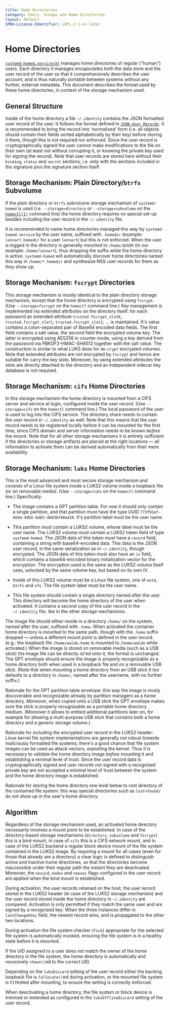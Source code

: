 ```yaml
---
title: Home Directories
category: Users, Groups and Home Directories
layout: default
SPDX-License-Identifier: LGPL-2.1-or-later
---
```


# Home Directories

[`systemd-homed.service(8)`](https://www.freedesktop.org/software/systemd/man/systemd-homed.service.html)
manages home directories of regular ("human") users. Each directory it manages
encapsulates both the data store and the user record of the user so that it
comprehensively describes the user account, and is thus naturally portable
between systems without any further, external metadata. This document describes
the format used by these home directories, in context of the storage mechanism
used.

## General Structure

Inside of the home directory a file `~/.identity` contains the JSON formatted
user record of the user. It follows the format defined in [`JSON User
Records`](https://systemd.io/USER_RECORD). It is recommended to bring the
record into 'normalized' form (i.e. all objects should contain their fields
sorted alphabetically by their key) before storing it there, though this is not
required nor enforced. Since the user record is cryptographically signed the
user cannot make modifications to the file on their own (at least not without
corrupting it, or knowing the private key used for signing the record). Note
that user records are stored here without their `binding`, `status` and
`secret` sections, i.e. only with the sections included in the signature plus
the signature section itself.

## Storage Mechanism: Plain Directory/`btrfs` Subvolume

If the plain directory or `btrfs` subvolume storage mechanism of
`systemd-homed` is used (i.e. `--storage=directory` or `--storage=subvolume` on
the
[`homectl(1)`](https://www.freedesktop.org/software/systemd/man/homectl.html)
command line) the home directory requires no special set-up besides including
the user record in the `~/.identity` file.

It is recommended to name home directories managed this way by
`systemd-homed.service` by the user name, suffixed with `.homedir` (example:
`lennart.homedir` for a user `lennart`) but this is not enforced. When the user
is logged in the directory is generally mounted to `/home/$USER` (in our
example: `/home/lennart`), thus dropping the suffix while the home directory is
active. `systemd-homed` will automatically discover home directories named this
way in `/home/*.homedir` and synthesize NSS user records for them as they show
up.

## Storage Mechanism: `fscrypt` Directories

This storage mechanism is mostly identical to the plain directory storage
mechanism, except that the home directory is encrypted using `fscrypt`. (Use
`--storage=fscrypt` on the `homectl` command line.) Key management is
implemented via extended attributes on the directory itself: for each password
an extended attribute `trusted.fscrypt_slot0`, `trusted.fscrypt_slot1`,
`trusted.fscrypt_slot2`, … is maintained. It's value contains a colon-separated
pair of Base64 encoded data fields. The first field contains a salt value, the
second field the encrypted volume key. The latter is encrypted using AES256 in
counter mode, using a key derived from the password via PBKDF2-HMAC-SHA512
together with the salt value. The construction is similar to what LUKS does for
`dm-crypt` encrypted volumes. Note that extended attributes are not encrypted
by `fscrypt` and hence are suitable for carry the key slots. Moreover, by using
extended attributes the slots are directly attached to the directory and an
independent sidecar key database is not required.

## Storage Mechanism: `cifs` Home Directories

In this storage mechanism the home directory is mounted from a CIFS server and
service at login, configured inside the user record. (Use `--storage=cifs` on
the `homectl` command line.) The local password of the user is used to log into
the CIFS service. The directory share needs to contain the user record in
`~/.identity` as well. Note that this means that the user record needs to be
registered locally before it can be mounted for the first time, since CIFS
domain and server information needs to be known *before* the mount. Note that
for all other storage mechanisms it is entirely sufficient if the directories
or storage artifacts are placed at the right locations — all information to
activate them can be derived automatically from their mere availability.

## Storage Mechanism: `luks` Home Directories

This is the most advanced and most secure storage mechanism and consists of a
Linux file system inside a LUKS2 volume inside a loopback file (or on removable
media). (Use `--storage=luks` on the `homectl` command line.)  Specifically:

* The image contains a GPT partition table. For now it should only contain a
  single partition, and that partition must have the type UUID
  `773f91ef-66d4-49b5-bd83-d683bf40ad16`. It's partition label must be the
  user name.

* This partition must contain a LUKS2 volume, whose label must be the user
  name. The LUKS2 volume must contain a LUKS2 token field of type
  `systemd-homed`. The JSON data of this token must have a `record` field,
  containing a string with base64-encoded data. This data is the JSON user
  record, in the same serialization as in `~/.identity`, though encrypted. The
  JSON data of this token must also have an `iv` field, which contains a
  base64-encoded binary initialization vector for the encryption. The
  encryption used is the same as the LUKS2 volume itself uses, unlocked by the
  same volume key, but based on its own IV.

* Inside of this LUKS2 volume must be a Linux file system, one of `ext4`,
  `btrfs` and `xfs`. The file system label must be the user name.

* This file system should contain a single directory named after the user. This
  directory will become the home directory of the user when activated. It
  contains a second copy of the user record in the `~/.identity` file, like in
  the other storage mechanisms.

The image file should either reside in a directory `/home/` on the system,
named after the user, suffixed with `.home`. When activated the container home
directory is mounted to the same path, though with the `.home` suffix dropped —
unless a different mount point is defined in the user record. (e.g.: the
loopback file `/home/waldo.home` is mounted to `/home/waldo` while activated.)
When the image is stored on removable media (such as a USB stick) the image
file can be directly `dd`'ed onto it, the format is unchanged. The GPT envelope
should ensure the image is properly recognizable as a home directory both when
used in a loopback file and on a removable USB stick. (Note that when mounting
a home directory from an USB stick it too defaults to a directory in `/home/`,
named after the username, with no further suffix.)

Rationale for the GPT partition table envelope: this way the image is nicely
discoverable and recognizable already by partition managers as a home
directory. Moreover, when copied onto a USB stick the GPT envelope makes sure
the stick is properly recognizable as a portable home directory
medium. (Moreover it allows to embed additional partitions later on, for
example for allowing a multi-purpose USB stick that contains both a home
directory and a generic storage volume.)

Rationale for including the encrypted user record in the LUKS2 header:
Linux kernel file system implementations are generally not robust towards
maliciously formatted file systems; there's a good chance that file system
images can be used as attack vectors, exploiting the kernel. Thus it is
necessary to validate the home directory image *before* mounting it and
establishing a minimal level of trust. Since the user record data is
cryptographically signed and user records not signed with a recognized private
key are not accepted a minimal level of trust between the system and the home
directory image is established.

Rationale for storing the home directory one level below to root directory of
the contained file system: this way special directories such as `lost+found/`
do not show up in the user's home directory.

## Algorithm

Regardless of the storage mechanism used, an activated home directory
necessarily involves a mount point to be established. In case of the
directory-based storage mechanisms (`directory`, `subvolume` and `fscrypt`)
this is a bind mount, in case of `cifs` this is a CIFS network mount, and in
case of the LUKS2 backend a regular block device mount of the file system
contained in the LUKS2 image. By requiring a mount for all cases (even for
those that already are a directory) a clear logic is defined to distinguish
active and inactive home directories, so that the directories become
inaccessible under their regular path the instant they are
deactivated. Moreover, the `nosuid`, `nodev` and `noexec` flags configured in
the user record are applied when the bind mount is established.

During activation, the user records retained on the host, the user record
stored in the LUKS2 header (in case of the LUKS2 storage mechanism) and the
user record stored inside the home directory in `~/.identity` are
compared. Activation is only permitted if they match the same user and are
signed by a recognized key. When the three instances differ in `lastChangeUSec`
field, the newest record wins, and is propagated to the other two locations.

During activation the file system checker (`fsck`) appropriate for the
selected file system is automatically invoked, ensuring the file system is in a
healthy state before it is mounted.

If the UID assigned to a user does not match the owner of the home directory in
the file system, the home directory is automatically and recursively `chown()`ed
to the correct UID.

Depending on the `luksDiscard` setting of the user record either the backing
loopback file is `fallocate()`ed during activation, or the mounted file system
is `FITRIM`ed after mounting, to ensure the setting is correctly enforced.

When deactivating a home directory, the file system or block device is trimmed
or extended as configured in the `luksOfflineDiscard` setting of the user
record.
